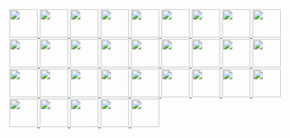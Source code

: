 
<a href="https://github.com/visiky" title="visiky">
  <img src="https://avatars.githubusercontent.com/u/15646325?v=4" width="50" />
</a>
<a href="https://github.com/hustcc" title="hustcc">
  <img src="https://avatars.githubusercontent.com/u/7856674?v=4" width="50" />
</a>
<a href="https://github.com/lxfu1" title="lxfu1">
  <img src="https://avatars.githubusercontent.com/u/31396322?v=4" width="50" />
</a>
<a href="https://github.com/liuzhenying" title="liuzhenying">
  <img src="https://avatars.githubusercontent.com/u/11748654?v=4" width="50" />
</a>
<a href="https://github.com/zqlu" title="zqlu">
  <img src="https://avatars.githubusercontent.com/u/1142242?v=4" width="50" />
</a>
<a href="https://github.com/arcsin1" title="arcsin1">
  <img src="https://avatars.githubusercontent.com/u/13724222?v=4" width="50" />
</a>
<a href="https://github.com/zhangzhonghe" title="zhangzhonghe">
  <img src="https://avatars.githubusercontent.com/u/38434641?v=4" width="50" />
</a>
<a href="https://github.com/yp0413150120" title="yp0413150120">
  <img src="https://avatars.githubusercontent.com/u/24318174?v=4" width="50" />
</a>
<a href="https://github.com/BBSQQ" title="BBSQQ">
  <img src="https://avatars.githubusercontent.com/u/35586469?v=4" width="50" />
</a>
<a href="https://github.com/DarrenPei" title="DarrenPei">
  <img src="https://avatars.githubusercontent.com/u/42288791?v=4" width="50" />
</a>
<a href="https://github.com/pearmini" title="pearmini">
  <img src="https://avatars.githubusercontent.com/u/49330279?v=4" width="50" />
</a>
<a href="https://github.com/connono" title="connono">
  <img src="https://avatars.githubusercontent.com/u/36756846?v=4" width="50" />
</a>
<a href="https://github.com/yujs" title="yujs">
  <img src="https://avatars.githubusercontent.com/u/16610138?v=4" width="50" />
</a>
<a href="https://github.com/afc163" title="afc163">
  <img src="https://avatars.githubusercontent.com/u/507615?v=4" width="50" />
</a>
<a href="https://github.com/mjul" title="mjul">
  <img src="https://avatars.githubusercontent.com/u/142868?v=4" width="50" />
</a>
<a href="https://github.com/jinhuiWong" title="jinhuiWong">
  <img src="https://avatars.githubusercontent.com/u/23117130?v=4" width="50" />
</a>
<a href="https://github.com/kagawagao" title="kagawagao">
  <img src="https://avatars.githubusercontent.com/u/6930280?v=4" width="50" />
</a>
<a href="https://github.com/MrSmallLiu" title="MrSmallLiu">
  <img src="https://avatars.githubusercontent.com/u/26038018?v=4" width="50" />
</a>
<a href="https://github.com/ntscshen" title="ntscshen">
  <img src="https://avatars.githubusercontent.com/u/21041458?v=4" width="50" />
</a>
<a href="https://github.com/guonanci" title="guonanci">
  <img src="https://avatars.githubusercontent.com/u/12762626?v=4" width="50" />
</a>
<a href="https://github.com/ai-qing-hai" title="ai-qing-hai">
  <img src="https://avatars.githubusercontent.com/u/65594180?v=4" width="50" />
</a>
<a href="https://github.com/DawnLck" title="DawnLck">
  <img src="https://avatars.githubusercontent.com/u/12195307?v=4" width="50" />
</a>
<a href="https://github.com/CarisL" title="CarisL">
  <img src="https://avatars.githubusercontent.com/u/13416424?v=4" width="50" />
</a>
<a href="https://github.com/mayneyao" title="mayneyao">
  <img src="https://avatars.githubusercontent.com/u/6588202?v=4" width="50" />
</a>
<a href="https://github.com/yanglbme" title="yanglbme">
  <img src="https://avatars.githubusercontent.com/u/21008209?v=4" width="50" />
</a>
<a href="https://github.com/beewolf233" title="beewolf233">
  <img src="https://avatars.githubusercontent.com/u/24711525?v=4" width="50" />
</a>
<a href="https://github.com/lqzhgood" title="lqzhgood">
  <img src="https://avatars.githubusercontent.com/u/9134671?v=4" width="50" />
</a>
<a href="https://github.com/neoddish" title="neoddish">
  <img src="https://avatars.githubusercontent.com/u/6898060?v=4" width="50" />
</a>
<a href="https://github.com/stack-stark" title="stack-stark">
  <img src="https://avatars.githubusercontent.com/u/46991054?v=4" width="50" />
</a>
<a href="https://github.com/NewByVector" title="NewByVector">
  <img src="https://avatars.githubusercontent.com/u/20186737?v=4" width="50" />
</a>
<a href="https://github.com/xrkffgg" title="xrkffgg">
  <img src="https://avatars.githubusercontent.com/u/29775873?v=4" width="50" />
</a>
<a href="https://github.com/xingwanying" title="xingwanying">
  <img src="https://avatars.githubusercontent.com/u/10885578?v=4" width="50" />
</a>
